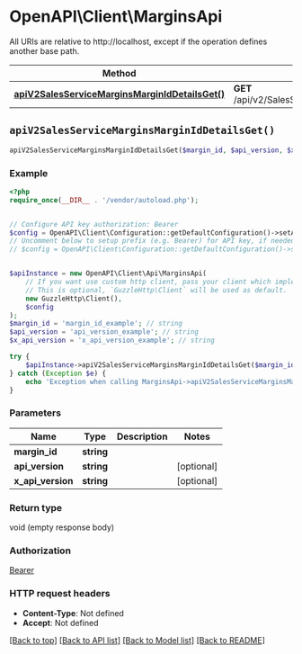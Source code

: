 # OpenAPI\Client\MarginsApi

All URIs are relative to http://localhost, except if the operation defines another base path.

| Method | HTTP request | Description |
| ------------- | ------------- | ------------- |
| [**apiV2SalesServiceMarginsMarginIdDetailsGet()**](MarginsApi.md#apiV2SalesServiceMarginsMarginIdDetailsGet) | **GET** /api/v2/SalesService/Margins/{marginId}/Details |  |


## `apiV2SalesServiceMarginsMarginIdDetailsGet()`

```php
apiV2SalesServiceMarginsMarginIdDetailsGet($margin_id, $api_version, $x_api_version)
```



### Example

```php
<?php
require_once(__DIR__ . '/vendor/autoload.php');


// Configure API key authorization: Bearer
$config = OpenAPI\Client\Configuration::getDefaultConfiguration()->setApiKey('Authorization', 'YOUR_API_KEY');
// Uncomment below to setup prefix (e.g. Bearer) for API key, if needed
// $config = OpenAPI\Client\Configuration::getDefaultConfiguration()->setApiKeyPrefix('Authorization', 'Bearer');


$apiInstance = new OpenAPI\Client\Api\MarginsApi(
    // If you want use custom http client, pass your client which implements `GuzzleHttp\ClientInterface`.
    // This is optional, `GuzzleHttp\Client` will be used as default.
    new GuzzleHttp\Client(),
    $config
);
$margin_id = 'margin_id_example'; // string
$api_version = 'api_version_example'; // string
$x_api_version = 'x_api_version_example'; // string

try {
    $apiInstance->apiV2SalesServiceMarginsMarginIdDetailsGet($margin_id, $api_version, $x_api_version);
} catch (Exception $e) {
    echo 'Exception when calling MarginsApi->apiV2SalesServiceMarginsMarginIdDetailsGet: ', $e->getMessage(), PHP_EOL;
}
```

### Parameters

| Name | Type | Description  | Notes |
| ------------- | ------------- | ------------- | ------------- |
| **margin_id** | **string**|  | |
| **api_version** | **string**|  | [optional] |
| **x_api_version** | **string**|  | [optional] |

### Return type

void (empty response body)

### Authorization

[Bearer](../../README.md#Bearer)

### HTTP request headers

- **Content-Type**: Not defined
- **Accept**: Not defined

[[Back to top]](#) [[Back to API list]](../../README.md#endpoints)
[[Back to Model list]](../../README.md#models)
[[Back to README]](../../README.md)
